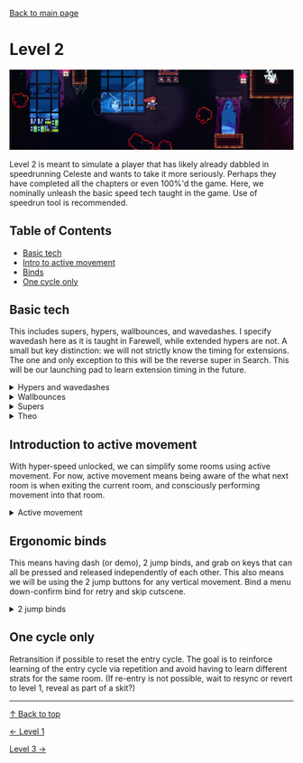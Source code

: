 [Back to main page](https://github.com/kwan22/habits/blob/main/README.md)

# Level 2

<img src = "https://github.com/kwan22/habits/blob/main/images/lv2.png" width = "960">

Level 2 is meant to simulate a player that has likely already dabbled in speedrunning Celeste and wants to take it more seriously. Perhaps they have completed all the chapters or even 100%'d the game. Here, we nominally unleash the basic speed tech taught in the game. Use of speedrun tool is recommended.

## Table of Contents
- [Basic tech](#basic-tech)
- [Intro to active movement](#introduction-to-active-movement)
- [Binds](#ergonomic-binds)
- [One cycle only](#one-cycle-only)

## Basic tech
This includes supers, hypers, wallbounces, and wavedashes. I specify wavedash here as it is taught in Farewell, while extended hypers are not. A small but key distinction: we will not strictly know the timing for extensions. The one and only exception to this will be the reverse super in Search. This will be our launching pad to learn extension timing in the future.

<details>
  <summary>Hypers and wavedashes</summary>
  Some examples of where basic speed tech is useful and provides large returns on timesave.<br>
  <img src="https://github.com/kwan22/habits/blob/main/images/lv2/1a_crossing6_wave.webp" width="480"/>
  <img src="https://github.com/kwan22/habits/blob/main/images/lv2/3a_start_wave.webp" width="480"/>
  <img src="https://github.com/kwan22/habits/blob/main/images/lv2/4a_shrine_block_wave.webp" width="480"/>
  <img src="https://github.com/kwan22/habits/blob/main/images/lv2/4a_face_4springs_wave.webp" width="480"/>
  <img src="https://github.com/kwan22/habits/blob/main/images/lv2/5a_start_bubbleskip.webp" width="480"/>
  <img src="https://github.com/kwan22/habits/blob/main/images/lv2/6a_lake_kevin_reroute.webp" width="480"/>
</details>

<details>
  <summary>Wallbounces</summary>
  Wallbounces at Level 2 improve vertical speed over climbjumping and occasionally enable some skips. <br>
  <img src="https://github.com/kwan22/habits/blob/main/images/lv2/2a_start_wb.webp" width="480"/>
  <img src="https://github.com/kwan22/habits/blob/main/images/lv2/7a_500m_wb.webp" width="480"/>
  <img src="https://github.com/kwan22/habits/blob/main/images/lv2/7a_2000m_berry1.webp" width="480"/>
  <img src="https://github.com/kwan22/habits/blob/main/images/lv2/7a_flag2_wb3.webp" width="480"/>
</details>

<details>
  <summary>Supers</summary>
  Without having fully learned extension timing and only following the advice of wavedash.ppt, supers have limited use. As extension timing will become an integral part at higher levels of gameplay, we will instead use Search skip to provide visual guidance on learning extension timing. <br>
    <img src="https://github.com/kwan22/habits/blob/main/images/lv2/5a_search_skip_slow.webp" width="480"/> <br>
    We can learn extension timing by lining up on the left wall, dashing right, and waiting until we hit the right wall before turning around and jumping for Search skip reverse super. This is about as accurate as wavedash.ppt is at teaching wavedashes, i.e. technically incorrect but sufficient for our purposes. The goal here is to provide a single, isolated case to practice extension (and reverse) timings, with a simple visual cue to guide the arbitrary timing. 
</details>

<details>
  <summary>Theo</summary>
  Access to supers and hypers opens up some more movement options with Theo. Learn to throw Theo and super or hyper into him. Note that when throwing Theo and hypering into him, there is a bit of delay before initiating the hyper as the hyper has less height, whereas the super can be started immediately.<br>
  <img src="https://github.com/kwan22/habits/blob/main/images/lv2/5a_rescue_theosuper.webp" width="480"/>
  <img src="https://github.com/kwan22/habits/blob/main/images/lv2/5a_rescue_theohyper.webp" width="480"/> <br>
Be cognizant of when you have leeway to throw and hyper, whether it be seekers or even in the eyeball room. Reckless movement in eyeball room will not do you any favors even if you don't die. <br>
  <img src="https://github.com/kwan22/habits/blob/main/images/lv2/5a_rescue_eyeball.webp" width="480"/> <br>
  Note the red-dot principle we follow against the eyeball waves.
</details>

## Introduction to active movement
With hyper-speed unlocked, we can simplify some rooms using active movement. For now, active movement means being aware of the what next room is when exiting the current room, and consciously performing movement into that room.

<details>
  <summary>Active movement</summary>
  Begin to apply active movement to simplify some rooms, commonly by hypering near transition into the next room.<br>
  <img src="https://github.com/kwan22/habits/blob/main/images/lv2/3a_towels_2,3.webp" width="480"/>
  <img src="https://github.com/kwan22/habits/blob/main/images/lv2/3a_suite_3,4.webp" width="480"/>
  <img src="https://github.com/kwan22/habits/blob/main/images/lv2/4a_face_snowball1.webp" width="480"/>
  <img src="https://github.com/kwan22/habits/blob/main/images/lv2/7a_2500m_wave.webp" width="480"/>

  While the notion of active movement is still in its early stages, we still must be ready for the red-dot at all times.
  <img src="https://github.com/kwan22/habits/blob/main/images/lv2/3a_suite_final_cut.webp" width="480"/>
</details>

## Ergonomic binds  
This means having dash (or demo), 2 jump binds, and grab on keys that can all be pressed and released independently of each other. This also means we will be using the 2 jump buttons for any vertical movement. Bind a menu down-confirm bind for retry and skip cutscene.

<details>
  <summary>2 jump binds</summary>

  The ability to press jump without releasing it is **one of the most fundamental aspects to vertical movement**. I avoided this in Level 1 to keep the number of action inputs to the 3 main ones, but for those looking to take speedrunning more seriously, this is best learned early. Use 1 jump button to initiate a first jump input, keep it held, and press the 2nd jump for subsequent jumps. Build this habit as early as you can! Don't be afraid to rebind and relearn gradually if you haven't adopted this habit yet. Go slow at first if you need to: you may be slower at first than mashing 1 jump button, but you will gradually improve over time. <br>
  <img src="https://github.com/kwan22/habits/blob/main/images/lv2/1a_start_wb_2j.webp" width="480"/> 
  <img src="https://github.com/kwan22/habits/blob/main/images/lv2/3a_start_2j.webp" width="480"/> 
  <img src="https://github.com/kwan22/habits/blob/main/images/lv2/3a_shaft_2j_slow.webp" width="480"/> 
  <img src="https://github.com/kwan22/habits/blob/main/images/lv2/4a_start_final_2j.webp" width="480"/> <br>
  Input display is provided here. Notice how "Jump2" is pressed first and held the entire time, while "Jump1" is pressed for subsequent jumps.   
</details>

## One cycle only  
Retransition if possible to reset the entry cycle. The goal is to reinforce learning of the entry cycle via repetition and avoid having to learn different strats for the same room. (If re-entry is not possible, wait to resync or revert to level 1, reveal as part of a skit?)

---

[&#8593; Back to top](#level-2)

[&#8592; Level 1](https://github.com/kwan22/habits/blob/main/level1.md) 

[Level 3 &#8594;](https://github.com/kwan22/habits/blob/main/level3.md)
